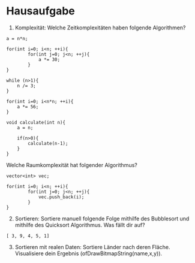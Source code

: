 # Hausaufgabe
1) Komplexität: Welche Zeitkomplexitäten haben folgende Algorithmen?

```
a = n*n;
```

```
for(int i=0; i<n; ++i){
		for(int j=0; j<n; ++j){
			a *= 30;
		}
}
```

```
while (n>1){
	n /= 3;
}
```

```
for(int i=0; i<n*n; ++i){
	a *= 56;
}
```

```
void calculate(int n){
	a = n;

	if(n>0){
		calculate(n-1);
	}
}

```
Welche Raumkomplexität hat folgender Algorithmus?

```
vector<int> vec;

for(int i=0; i<n; ++i){
		for(int j=0; j<n; ++j){
			vec.push_back(i);
		}
}
```


2) Sortieren: Sortiere manuell folgende Folge mithilfe des Bubblesort und mithilfe des Quicksort Algorithmus. Was fällt dir auf?

```
[ 3, 9, 4, 5, 1]
```

3) Sortieren mit realen Daten: Sortiere Länder nach deren Fläche. Visualisiere dein Ergebnis (ofDrawBitmapString(name,x,y)).